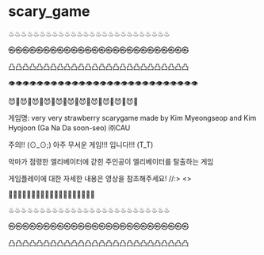 # scary_game
♨♨♨♨♨♨♨♨♨♨♨♨♨♨♨♨♨♨♨♨♨♨♨♨♨♨

㉿㉿㉿㉿㉿㉿㉿㉿㉿㉿㉿㉿㉿㉿㉿㉿㉿㉿㉿㉿㉿㉿㉿㉿㉿㉿

凸凸凸凸凸凸凸凸凸凸凸凸凸凸凸凸凸凸凸凸凸凸凸凸凸凸

👁👁👁👁👁👁👁👁👁👁👁👁👁👁👁👁👁👁👁👁👁👁👁👁👁👁👁

😈👾😈👾😈👾😈👾😈👾😈👾😈👾😈👾😈👾😈👾😈👾

게임명: very very strawberry scarygame
made by Kim Myeongseop and Kim Hyojoon (Ga Na Da soon-seo) ㈜CAU

주의!! (⊙_⊙;) 아주 무서운 게임!!! 입니다!!! (T_T) 

악마가 점령한 엘리베이터에 갇힌 주인공이 엘리베이터를 탈출하는 게임

게임플레이에 대한 자세한 내용은 영상을 참조해주세요!
//:>  <URL><>

🥶🥶🥶🥶🥶🥶🥶🥶🥶🥶🥶🥶🥶🥶🥶🥶🥶🥶🥶  

♨♨♨♨♨♨♨♨♨♨♨♨♨♨♨♨♨♨♨♨♨♨♨♨♨♨
  
㉿㉿㉿㉿㉿㉿㉿㉿㉿㉿㉿㉿㉿㉿㉿㉿㉿㉿㉿㉿㉿㉿㉿㉿㉿㉿
  
凸凸凸凸凸凸凸凸凸凸凸凸凸凸凸凸凸凸凸凸凸凸凸凸凸凸
